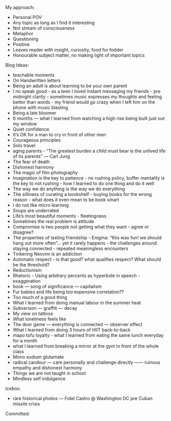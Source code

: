 My approach:

- Personal POV
- Any topic as long as I find it interesting
- Not stream of consciousness 
- Metaphor
- Questioning
- Positive
- Leaves reader with insight, curiosity, food for fodder
- Honourable subject matter, no making light of important topics

Blog Ideas:

- teachable moments
- On Handwritten letters
- Being an adult is about learning to be your own parent
- I no speak good - as a teen I loved instant messaging my friends - pre midnight clarity - sometimes music expresses my thoughts and feeling better than words - my friend would go crazy when I left him on the phone with music blasting
- Being a late bloomer
- 6 months — what I learned from watching a high rise being built just out my window
- Quiet confidence
- It’s OK for a man to cry in front of other men
- Courageous principles
- Solo travel
- aging parents - “The greatest burden a child must bear is the unlived life of its parents” — Carl Jung
- The fear of death
- Dishonest harmony
- The magic of film photography
- Imagination is the key to patience - no rushing policy, buffer mentality is the key to not rushing - how I learned to do one thing and do it well
- The way we do anything is the way we do everything
- The silliness of curating a bookshelf - buying books for the wrong reason - what does it even mean to be book smart
- I do not like micro learning
- Soups are underrated
- Life’s most beautiful moments - fleetingness
- Sometimes the real problem is attitude
- Compromise is two people not getting what they want - agree or disagree?
- The properties of lasting friendship - Enigma: “this was fun! we should hang out more often”… yet it rarely happens - the challenges around staying connected - repeated meaningless encounters
- Tinkering Neovim is an addiction
- Automatic respect - is that good? what qualifies respect? What should be the threshold?
- Reductionism
- Rhetoric - Using arbitrary percents as hyperbole in speech - exaggeration
- book — song of significance — capitalism
- Fur babies and life being too expensive correlation??
- Too much of a good thing
- What I learned from doing manual labour in the summer heat
- Subversion — graffiti — decay
- My view on tattoos
- What loneliness feels like
- The door game — everything is connected — observer effect
- What I learned from doing 3 hours of HIIT back-to-back
- mapo tofu loyalty - what I learned from eating the same lunch everyday for a month
- what I learned from breaking a mirror at the gym in front of the whole class
- Mono sodium glutamate
- radical candour — care personally and challenge directly —— ruinous empathy and dishonest harmony
- Things we are not taught in school
- Mindless self indulgence

Icebox:
- rare historical photos — Fidel Castro @ Washington DC pre Cuban missile crisis

Committed:
